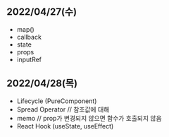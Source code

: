 ## 2022/04/27(수)

- map()
- callback
- state
- props
- inputRef

## 2022/04/28(목)

- Lifecycle (PureComponent)
- Spread Operator // 참조값에 대해
- memo // prop가 변경되지 않으면 함수가 호출되지 않음
- React Hook (useState, useEffect)
